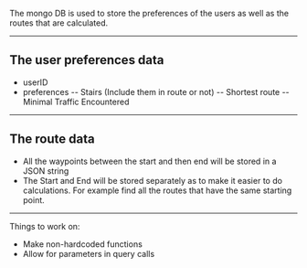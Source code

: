 The mongo DB is used to store the preferences of the users as well as the routes that are calculated.

---------------------------------
The user preferences data
---------------------------------
  - userID
  - preferences
      -- Stairs (Include them in route or not)
    -- Shortest route
    -- Minimal Traffic Encountered 

---------------------------------
The route data
---------------------------------
  - All the waypoints between the start and then end will be stored in a JSON string
  - The Start and End will be stored separately as to make it easier to do calculations. 
      For example find all the routes that have the same starting point.
-------------------------------------------------------------------------------------------

Things to work on:
  - Make non-hardcoded functions 
  - Allow for parameters in query calls 